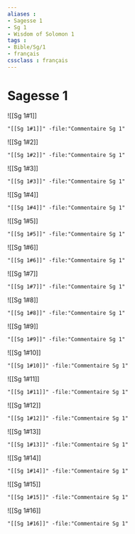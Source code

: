 ```yaml
---
aliases : 
- Sagesse 1
- Sg 1
- Wisdom of Solomon 1
tags : 
- Bible/Sg/1
- français
cssclass : français
---
```


# Sagesse 1

![[Sg 1#1]]

```query
"[[Sg 1#1]]" -file:"Commentaire Sg 1"
```

![[Sg 1#2]]

```query
"[[Sg 1#2]]" -file:"Commentaire Sg 1"
```

![[Sg 1#3]]

```query
"[[Sg 1#3]]" -file:"Commentaire Sg 1"
```

![[Sg 1#4]]

```query
"[[Sg 1#4]]" -file:"Commentaire Sg 1"
```

![[Sg 1#5]]

```query
"[[Sg 1#5]]" -file:"Commentaire Sg 1"
```

![[Sg 1#6]]

```query
"[[Sg 1#6]]" -file:"Commentaire Sg 1"
```

![[Sg 1#7]]

```query
"[[Sg 1#7]]" -file:"Commentaire Sg 1"
```

![[Sg 1#8]]

```query
"[[Sg 1#8]]" -file:"Commentaire Sg 1"
```

![[Sg 1#9]]

```query
"[[Sg 1#9]]" -file:"Commentaire Sg 1"
```

![[Sg 1#10]]

```query
"[[Sg 1#10]]" -file:"Commentaire Sg 1"
```

![[Sg 1#11]]

```query
"[[Sg 1#11]]" -file:"Commentaire Sg 1"
```

![[Sg 1#12]]

```query
"[[Sg 1#12]]" -file:"Commentaire Sg 1"
```

![[Sg 1#13]]

```query
"[[Sg 1#13]]" -file:"Commentaire Sg 1"
```

![[Sg 1#14]]

```query
"[[Sg 1#14]]" -file:"Commentaire Sg 1"
```

![[Sg 1#15]]

```query
"[[Sg 1#15]]" -file:"Commentaire Sg 1"
```

![[Sg 1#16]]

```query
"[[Sg 1#16]]" -file:"Commentaire Sg 1"
```


